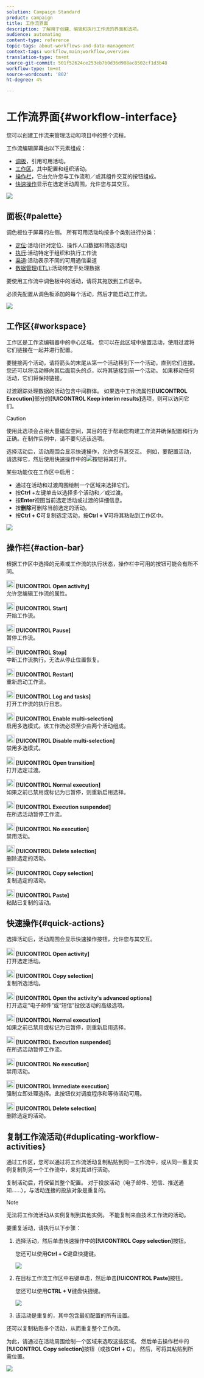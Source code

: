 ```yaml
---
solution: Campaign Standard
product: campaign
title: 工作流界面
description: 了解用于创建、编辑和执行工作流的界面和选项。
audience: automating
content-type: reference
topic-tags: about-workflows-and-data-management
context-tags: workflow,main;workflow,overview
translation-type: tm+mt
source-git-commit: 501f52624ce253eb7b0d36d908ac8502cf1d3b48
workflow-type: tm+mt
source-wordcount: '802'
ht-degree: 4%

---
```



# 工作流界面{#workflow-interface}

您可以创建工作流来管理活动和项目中的整个流程。

工作流编辑屏幕由以下元素组成：

* [调板](#palette)，引用可用活动。
* [工作区](#workspace)，其中配置和组织活动。
* [操作栏](#action-bar)，它由允许您与工作流和／或其组件交互的按钮组成。
* [快速操作](#quick-actions)显示在选定活动周围，允许您与其交互。

![](assets/wkf_overview.png)

## 面板{#palette}

调色板位于屏幕的左侧。 所有可用活动均按多个类别进行分类：

* [定位](../../automating/using/about-targeting-activities.md):活动(针对定位、操作人口数据和筛选活动)
* [执行](../../automating/using/about-execution-activities.md):活动特定于组织和执行工作流
* [渠道](../../automating/using/about-channel-activities.md):活动表示不同的可用通信渠道
* [数据管理(ETL)](../../automating/using/about-data-management-activities.md):活动特定于处理数据

要使用工作流中调色板中的活动，请将其拖放到工作区中。

必须先配置从调色板添加的每个活动，然后才能启动工作流。

![](assets/workflow_palette.png)

## 工作区{#workspace}

工作区是工作流编辑器中的中心区域。 您可以在此区域中放置活动，使用过渡将它们链接在一起并进行配置。

要链接两个活动，请将箭头的末尾从第一个活动移到下一个活动，直到它们连接。 您还可以将活动移向其后面箭头的点，以将其链接到前一个活动。 如果移动任何活动，它们将保持链接。

过渡跟踪处理数据的活动包含中间群体。 如果选中工作流属性&#x200B;**[!UICONTROL Execution]**&#x200B;部分的&#x200B;**[!UICONTROL Keep interim results]**&#x200B;选项，则可以访问它们。

>[!CAUTION]
>
>使用此选项会占用大量磁盘空间，其目的在于帮助您构建工作流并确保配置和行为正确。在制作实例中，请不要勾选该选项。


选择活动后，活动周围会显示快速操作，允许您与其交互。 例如，要配置活动，请选择它，然后使用快速操作中的![](assets/edit_darkgrey-24px_table.png)按钮将其打开。

某些功能仅在工作区中启用：

* 通过在活动和过渡周围绘制一个区域来选择它们。
* 按&#x200B;**Ctrl** +左键单击以选择多个活动和／或过渡。
* 按&#x200B;**Enter**&#x200B;视图当前选定活动或过渡的详细信息。
* 按&#x200B;**删除**&#x200B;可删除当前选定的活动。
* 按&#x200B;**Ctrl + C**&#x200B;可复制选定活动，按&#x200B;**Ctrl + V**&#x200B;可将其粘贴到工作区中。

![](assets/workflow_workspace.png)

## 操作栏{#action-bar}

根据工作区中选择的元素或工作流的执行状态，操作栏中可用的按钮可能会有所不同。

<img height="21px" src="assets/edit_darkgrey-24px.png" /> **[!UICONTROL Open activity]**<br/>允许您编辑工作流的属性。

<img height="21px" src="assets/play_darkgrey-24px_table.png" /> **[!UICONTROL Start]**<br/>开始工作流。

<img height="21px" src="assets/pause_darkgrey-24px_table.png" /> **[!UICONTROL Pause]**<br/>暂停工作流。

<img height="21px" src="assets/stop_darkgrey-24px_table.png" /> **[!UICONTROL Stop]**<br/>中断工作流执行。无法从停止位置恢复。

<img height="21px" src="assets/pauseplay_darkgrey-24px_table.png" /> **[!UICONTROL Restart]**<br/>重新启动工作流。

<img height="21px" src="assets/printpreview_darkgrey-24px_table.png" /> **[!UICONTROL Log and tasks]**<br/>打开工作流的执行日志。

<img height="21px" src="assets/checkcircle_darkgrey-24px_table.png" /> **[!UICONTROL Enable multi-selection]**<br/>启用多选模式。该工作流必须至少由两个活动组成。

<img height="21px" src="assets/closecircle_darkgrey-24px_table.png" /> **[!UICONTROL Disable multi-selection]**<br/>禁用多选模式。<br />

<img height="21px" src="assets/targeted.png" /> **[!UICONTROL Open transition]**<br/>打开选定过渡。<br />

<img height="21px" src="assets/check_darkgrey-24px_table.png" />  **[!UICONTROL Normal execution]**<br/>如果之前已禁用或标记为已暂停，则重新启用选择。<br />

<img height="21px" src="assets/check_pause_darkgrey-24px_table.png" /> **[!UICONTROL Execution suspended]**<br/>在所选活动暂停工作流。<br />

<img height="21px" src="assets/checkdisable.png" /> **[!UICONTROL No execution]**<br/>禁用活动。<br />

<img height="21px" src="assets/delete_darkgrey-24px_table.png" /> **[!UICONTROL Delete selection]**<br/>删除选定的活动。<br />

<img height="21px" src="assets/copy_24px.png" /> **[!UICONTROL Copy selection]**<br/>复制选定的活动。

<img height="21px" src="assets/paste_24px.png" /> **[!UICONTROL Paste]**<br/>粘贴已复制的活动。

## 快速操作{#quick-actions}

选择活动后，活动周围会显示快速操作按钮，允许您与其交互。

<img height="21px" src="assets/edit_darkgrey-24px.png" /> **[!UICONTROL Open activity]**<br/>打开选定活动。

<img height="21px" src="assets/copy_24px.png" /> **[!UICONTROL Copy selection]**<br/>复制所选活动。

<img height="21px" src="assets/wkf_dlv_act_params_icon.png" /> **[!UICONTROL Open the activity's advanced options]**<br/>打开选定“电子邮件”或“短信”投放活动的高级选项。

<img height="21px" src="assets/check_darkgrey-24px_table.png" /> **[!UICONTROL Normal execution]**<br/>如果之前已禁用或标记为已暂停，则重新启用选择。

<img height="21px" src="assets/check_pause_darkgrey-24px_table.png" /> **[!UICONTROL Execution suspended]**<br/>在所选活动暂停工作流。

<img height="21px" src="assets/checkdisable.png" /> **[!UICONTROL No execution]**<br/>禁用活动。

<img height="21px" src="assets/pending_darkgrey-24px_table.png" /> **[!UICONTROL Immediate execution]**<br/>强制立即处理选择。此按钮仅对<span class="uicontrol">调度程序</span>和<span class="uicontrol">等待</span>活动可用。

<img height="21px" src="assets/delete_darkgrey-24px_table.png" /> **[!UICONTROL Delete selection]**<br/>删除选定的活动。

## 复制工作流活动{#duplicating-workflow-activities}

通过工作区，您可以通过将工作流活动复制粘贴到同一工作流中，或从同一重复实例复制到另一个工作流中，来对其进行活动。

复制活动后，将保留其整个配置。 对于投放活动（电子邮件、短信、推送通知……），与活动连接的投放对象是重复的。

>[!NOTE]
>
>无法将工作流活动从实例复制到其他实例。 不能复制来自技术工作流的活动。

要重复活动，请执行以下步骤：

1. 选择活动，然后单击快速操作中的&#x200B;**[!UICONTROL Copy selection]**&#x200B;按钮。

   您还可以使用&#x200B;**Ctrl + C**&#x200B;键盘快捷键。

   ![](assets/wkf_copypaste1.png)

1. 在目标工作流工作区中右键单击，然后单击&#x200B;**[!UICONTROL Paste]**&#x200B;按钮。

   您还可以使用&#x200B;**CTRL + V**&#x200B;键盘快捷键。

   ![](assets/wkf_copypaste2.png)

1. 该活动是重复的，其中包含最初配置的所有设置。

还可以复制粘贴多个活动，从而重复整个工作流。

为此，请通过在活动周围绘制一个区域来选取这些区域。 然后单击操作栏中的&#x200B;**[!UICONTROL Copy selection]**&#x200B;按钮（或按&#x200B;**Ctrl + C**）。 然后，可将其粘贴到所需位置。

![](assets/wkf_copypaste3.png)

